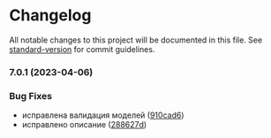 # Changelog

All notable changes to this project will be documented in this file. See [standard-version](https://github.com/conventional-changelog/standard-version) for commit guidelines.

### 7.0.1 (2023-04-06)


### Bug Fixes

* исправлена валидация моделей ([910cad6](https://github.com/Infomaximum/frontend-utility/commit/910cad6d3b8367b09681d38f68fae44adae1779a))
* исправлено описание ([288627d](https://github.com/Infomaximum/frontend-utility/commit/288627d283f4d248b37cead8d2dcdb2be16a21a0))
